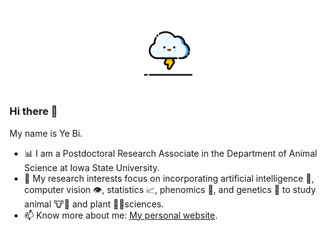 <p align="middle">
<img src="cloud.gif" align="middle" width='35%' height='35%'>
  
<p align="middle">

### Hi there 👋
My name is Ye Bi.
 - 📊 I am a Postdoctoral Research Associate in the Department of Animal Science at Iowa State University.
 - 🌟 My research interests focus on incorporating artificial intelligence 🤖, computer vision 👁️, statistics 📈, phenomics 🔬, and genetics 🧬 to study animal 🐮🐷 and plant 🌱🌾sciences.
 - 📫 Know more about me: [My personal website](https://yebigithub.github.io/).

</p> 
